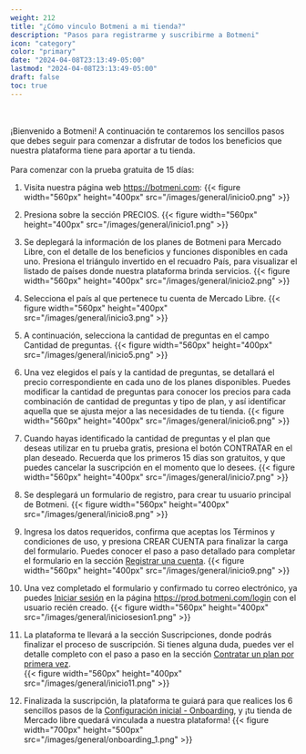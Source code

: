 ```yaml
---
weight: 212
title: "¿Cómo vinculo Botmeni a mi tienda?"
description: "Pasos para registrarme y suscribirme a Botmeni"
icon: "category"
color: "primary"
date: "2024-04-08T23:13:49-05:00"
lastmod: "2024-04-08T23:13:49-05:00"
draft: false
toc: true
---
```

<br></br>
¡Bienvenido a Botmeni!
A continuación te contaremos los sencillos pasos que debes seguir para comenzar a disfrutar de todos los beneficios que nuestra plataforma tiene para aportar a tu tienda. <br></br>
Para comenzar con la prueba gratuita de 15 días:
1. Visita nuestra página web <https://botmeni.com>:
{{< figure width="560px" height="400px" src="/images/general/inicio0.png" >}}
2. Presiona sobre la sección PRECIOS.
{{< figure width="560px" height="400px" src="/images/general/inicio1.png" >}}
3. Se deplegará la información de los planes de Botmeni para Mercado Libre, con el detalle de los beneficios y funciones disponibles en cada uno. Presiona el triángulo invertido en el recuadro País, para visualizar el listado de países donde nuestra plataforma brinda servicios.
{{< figure width="560px" height="400px" src="/images/general/inicio2.png" >}}

4. Selecciona el país al que pertenece tu cuenta de Mercado Libre.
{{< figure width="560px" height="400px" src="/images/general/inicio3.png" >}}
5. A continuación, selecciona la cantidad de preguntas en el campo Cantidad de preguntas. 
{{< figure width="560px" height="400px" src="/images/general/inicio5.png" >}}
6. Una vez elegidos el país y la cantidad de preguntas, se detallará el precio correspondiente en cada uno de los planes disponibles. Puedes modificar la cantidad de preguntas para conocer los precios para cada combinación de cantidad de preguntas y tipo de plan, y así identificar aquella que se ajusta mejor a las necesidades de tu tienda. 
{{< figure width="560px" height="400px" src="/images/general/inicio6.png" >}}
7. Cuando hayas identificado la cantidad de preguntas y el plan que deseas utilizar en tu prueba gratis, presiona el botón CONTRATAR en el plan deseado. Recuerda que los primeros 15 días son gratuitos, y que puedes cancelar la suscripción en el momento que lo desees.
{{< figure width="560px" height="400px" src="/images/general/inicio7.png" >}}
8. Se desplegará un formulario de registro, para crear tu usuario principal de Botmeni. 
{{< figure width="560px" height="400px" src="/images/general/inicio8.png" >}}
9. Ingresa los datos requeridos, confirma que aceptas los Términos y condiciones de uso, y presiona CREAR CUENTA para finalizar la carga del formulario. Puedes conocer el paso a paso detallado para completar el formulario en la sección [Registrar una cuenta](../Tu_Perfil/registrar_cuenta.md).
{{< figure width="560px" height="400px" src="/images/general/inicio9.png" >}}
10. Una vez completado  el formulario y confirmado tu correo electrónico, ya puedes [Iniciar sesión](../Tu_Perfil/Iniciar_sesión.md) en la página <https://prod.botmeni.com/login> con el usuario recién creado.
{{< figure width="560px" height="400px" src="/images/general/iniciosesion1.png" >}}
11. La plataforma te llevará a la sección Suscripciones, donde podrás finalizar el proceso de suscripción. Si tienes alguna duda, puedes ver el detalle completo con el paso a paso en la sección [Contratar un plan por primera vez](../Tu_Perfil/Contratar_primer_plan.md).  
{{< figure width="560px" height="400px" src="/images/general/inicio11.png" >}}
12. Finalizada la suscripción, la plataforma te guiará para que realices los 6 sencillos pasos de la [Configuración inicial - Onboarding](../Tu_Perfil/Onboarding.md), y ¡tu tienda de Mercado libre quedará vinculada a nuestra plataforma! 
{{< figure width="700px" height="500px" src="/images/general/onboarding_1.png" >}}